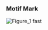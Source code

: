 
### Motif Mark

![Figure_1 fast](https://user-images.githubusercontent.com/52551690/157613985-42378e25-5fdd-4069-9cc1-a92050543d87.svg)
